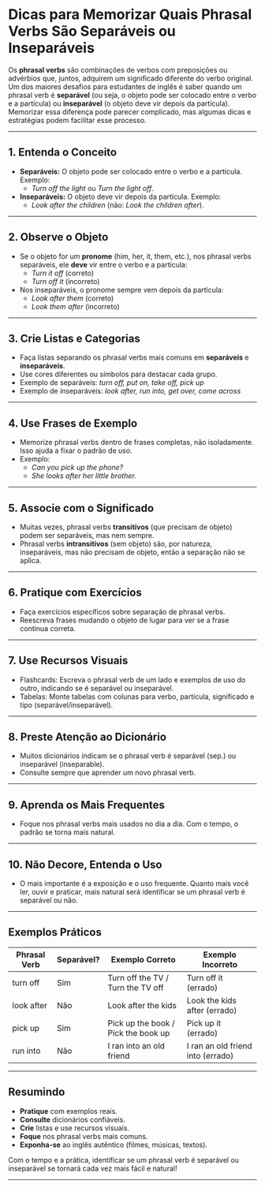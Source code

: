 
# Dicas para Memorizar Quais Phrasal Verbs São Separáveis ou Inseparáveis

Os **phrasal verbs** são combinações de verbos com preposições ou advérbios que, juntos, adquirem um significado diferente do verbo original. Um dos maiores desafios para estudantes de inglês é saber quando um phrasal verb é **separável** (ou seja, o objeto pode ser colocado entre o verbo e a partícula) ou **inseparável** (o objeto deve vir depois da partícula). Memorizar essa diferença pode parecer complicado, mas algumas dicas e estratégias podem facilitar esse processo.

---

## 1. Entenda o Conceito

- **Separáveis:** O objeto pode ser colocado entre o verbo e a partícula. Exemplo:  
  - *Turn off the light* ou *Turn the light off*.
- **Inseparáveis:** O objeto deve vir depois da partícula. Exemplo:  
  - *Look after the children* (não: *Look the children after*).

---

## 2. Observe o Objeto

- Se o objeto for um **pronome** (him, her, it, them, etc.), nos phrasal verbs separáveis, ele **deve** vir entre o verbo e a partícula:  
  - *Turn it off* (correto)  
  - *Turn off it* (incorreto)
- Nos inseparáveis, o pronome sempre vem depois da partícula:  
  - *Look after them* (correto)  
  - *Look them after* (incorreto)

---

## 3. Crie Listas e Categorias

- Faça listas separando os phrasal verbs mais comuns em **separáveis** e **inseparáveis**.
- Use cores diferentes ou símbolos para destacar cada grupo.
- Exemplo de separáveis: *turn off, put on, take off, pick up*  
- Exemplo de inseparáveis: *look after, run into, get over, come across*

---

## 4. Use Frases de Exemplo

- Memorize phrasal verbs dentro de frases completas, não isoladamente. Isso ajuda a fixar o padrão de uso.
- Exemplo:  
  - *Can you pick up the phone?*  
  - *She looks after her little brother.*

---

## 5. Associe com o Significado

- Muitas vezes, phrasal verbs **transitivos** (que precisam de objeto) podem ser separáveis, mas nem sempre.
- Phrasal verbs **intransitivos** (sem objeto) são, por natureza, inseparáveis, mas não precisam de objeto, então a separação não se aplica.

---

## 6. Pratique com Exercícios

- Faça exercícios específicos sobre separação de phrasal verbs.
- Reescreva frases mudando o objeto de lugar para ver se a frase continua correta.

---

## 7. Use Recursos Visuais

- Flashcards: Escreva o phrasal verb de um lado e exemplos de uso do outro, indicando se é separável ou inseparável.
- Tabelas: Monte tabelas com colunas para verbo, partícula, significado e tipo (separável/inseparável).

---

## 8. Preste Atenção ao Dicionário

- Muitos dicionários indicam se o phrasal verb é separável (sep.) ou inseparável (inseparable).
- Consulte sempre que aprender um novo phrasal verb.

---

## 9. Aprenda os Mais Frequentes

- Foque nos phrasal verbs mais usados no dia a dia. Com o tempo, o padrão se torna mais natural.

---

## 10. Não Decore, Entenda o Uso

- O mais importante é a exposição e o uso frequente. Quanto mais você ler, ouvir e praticar, mais natural será identificar se um phrasal verb é separável ou não.

---

## Exemplos Práticos

| Phrasal Verb   | Separável? | Exemplo Correto                | Exemplo Incorreto         |
|----------------|------------|--------------------------------|---------------------------|
| turn off       | Sim        | Turn off the TV / Turn the TV off | Turn off it (errado)      |
| look after     | Não        | Look after the kids            | Look the kids after (errado) |
| pick up        | Sim        | Pick up the book / Pick the book up | Pick up it (errado)       |
| run into       | Não        | I ran into an old friend       | I ran an old friend into (errado) |

---

## Resumindo

- **Pratique** com exemplos reais.
- **Consulte** dicionários confiáveis.
- **Crie** listas e use recursos visuais.
- **Foque** nos phrasal verbs mais comuns.
- **Exponha-se** ao inglês autêntico (filmes, músicas, textos).

Com o tempo e a prática, identificar se um phrasal verb é separável ou inseparável se tornará cada vez mais fácil e natural!

---
```